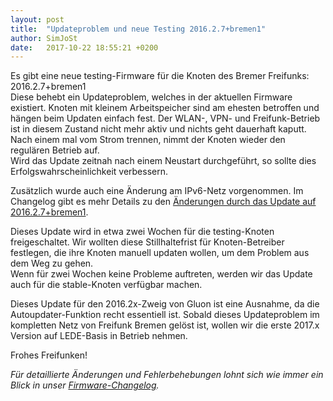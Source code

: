 ```yaml
---
layout: post
title:  "Updateproblem und neue Testing 2016.2.7+bremen1"
author: SimJoSt
date:   2017-10-22 18:55:21 +0200
---
```

Es gibt eine neue testing-Firmware für die Knoten des Bremer Freifunks: 2016.2.7+bremen1  
Diese behebt ein Updateproblem, welches in der aktuellen Firmware existiert. Knoten mit kleinem Arbeitspeicher sind am ehesten betroffen und hängen beim Updaten einfach fest. Der WLAN-, VPN- und Freifunk-Betrieb ist in diesem Zustand nicht mehr aktiv und nichts geht dauerhaft kaputt. Nach einem mal vom Strom trennen, nimmt der Knoten wieder den regulären Betrieb auf.  
Wird das Update zeitnah nach einem Neustart durchgeführt, so sollte dies Erfolgswahrscheinlichkeit verbessern.

Zusätzlich wurde auch eine Änderung am IPv6-Netz vorgenommen. Im Changelog gibt es mehr Details zu den [Änderungen durch das Update auf 2016.2.7+bremen1](https://wiki.bremen.freifunk.net/Firmware/Changelog#freifunk-bremen-versionen_2016-2-7-bremen1).

Dieses Update wird in etwa zwei Wochen für die testing-Knoten freigeschaltet. Wir wollten diese Stillhaltefrist für Knoten-Betreiber festlegen, die ihre Knoten manuell updaten wollen, um dem Problem aus dem Weg zu gehen.  
Wenn für zwei Wochen keine Probleme auftreten, werden wir das Update auch für die stable-Knoten verfügbar machen.

Dieses Update für den 2016.2x-Zweig von Gluon ist eine Ausnahme, da die Autoupdater-Funktion recht essentiell ist. Sobald dieses Updateproblem im kompletten Netz von Freifunk Bremen gelöst ist, wollen wir die erste 2017.x Version auf LEDE-Basis in Betrieb nehmen.

Frohes Freifunken!

*Für detaillierte Änderungen und Fehlerbehebungen lohnt sich wie immer ein Blick in unser [Firmware-Changelog](https://wiki.bremen.freifunk.net/Firmware/Changelog).*
